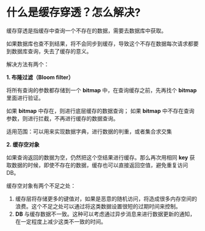 # 什么是缓存穿透？怎么解决?

缓存穿透是指缓存中查询一个不存在的数据，需要去数据库中获取。

如果数据库也查不到结果，将不会同步到缓存，导致这个不存在数据每次请求都要到数据库查询，失去了缓存的意义。

解决方法有两个：

**1. 布隆过滤（Bloom filter）**

将所有查询的参数都存储到一个 **bitmap** 中，在查询缓存之前，先再找个 **bitmap** 里面进行验证。

如果 **bitmap** 中存在，则进行底层缓存的数据查询； 如果 **bitmap** 中不存在查询参数，则进行拦截，不再进行缓存的数据查询。

适用范围：可以用来实现数据字典，进行数据的判重，或者集合求交集

**2. 缓存空对象**

如果查询返回的数据为空，仍然把这个空结果进行缓存。那么再次用相同 **key** 获取数据的时候，即使不存在的数据，缓存也可以直接返回空值，避免重复访问 DB。

缓存空对象有两个不足之处：

1. 缓存层将存储更多的键值对，如果是恶意的随机访问，将造成很多内存空间的浪费。这个不足之处可以通过将这类数据设置很短的过期时间来控制。
2. **DB** 与缓存数据不一致。这种可以考虑通过异步消息来进行数据更新的通知，在一定程度上减少这类不一致的时间。